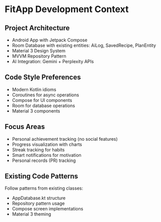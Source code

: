 # FitApp Development Context

## Project Architecture
- Android App with Jetpack Compose
- Room Database with existing entities: AiLog, SavedRecipe, PlanEntity
- Material 3 Design System
- MVVM Repository Pattern
- AI Integration: Gemini + Perplexity APIs

## Code Style Preferences
- Modern Kotlin idioms
- Coroutines for async operations
- Compose for UI components
- Room for database operations
- Material 3 components

## Focus Areas
- Personal achievement tracking (no social features)
- Progress visualization with charts
- Streak tracking for habits
- Smart notifications for motivation
- Personal records (PR) tracking

## Existing Code Patterns
Follow patterns from existing classes:
- AppDatabase.kt structure
- Repository pattern usage
- Compose screen implementations
- Material 3 theming
